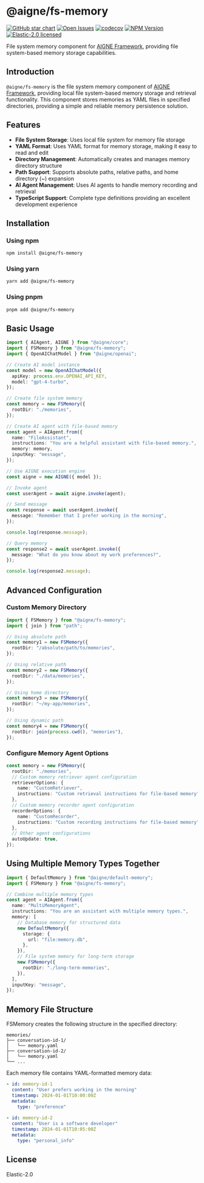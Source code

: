 # @aigne/fs-memory

[![GitHub star chart](https://img.shields.io/github/stars/AIGNE-io/aigne-framework?style=flat-square)](https://star-history.com/#AIGNE-io/aigne-framework)
[![Open Issues](https://img.shields.io/github/issues-raw/AIGNE-io/aigne-framework?style=flat-square)](https://github.com/AIGNE-io/aigne-framework/issues)
[![codecov](https://codecov.io/gh/AIGNE-io/aigne-framework/graph/badge.svg?token=DO07834RQL)](https://codecov.io/gh/AIGNE-io/aigne-framework)
[![NPM Version](https://img.shields.io/npm/v/@aigne/fs-memory)](https://www.npmjs.com/package/@aigne/fs-memory)
[![Elastic-2.0 licensed](https://img.shields.io/npm/l/@aigne/fs-memory)](https://github.com/AIGNE-io/aigne-framework/blob/main/LICENSE)

File system memory component for [AIGNE Framework](https://github.com/AIGNE-io/aigne-framework), providing file system-based memory storage capabilities.

## Introduction

`@aigne/fs-memory` is the file system memory component of [AIGNE Framework](https://github.com/AIGNE-io/aigne-framework), providing local file system-based memory storage and retrieval functionality. This component stores memories as YAML files in specified directories, providing a simple and reliable memory persistence solution.

## Features

* **File System Storage**: Uses local file system for memory file storage
* **YAML Format**: Uses YAML format for memory storage, making it easy to read and edit
* **Directory Management**: Automatically creates and manages memory directory structure
* **Path Support**: Supports absolute paths, relative paths, and home directory (~) expansion
* **AI Agent Management**: Uses AI agents to handle memory recording and retrieval
* **TypeScript Support**: Complete type definitions providing an excellent development experience

## Installation

### Using npm

```bash
npm install @aigne/fs-memory
```

### Using yarn

```bash
yarn add @aigne/fs-memory
```

### Using pnpm

```bash
pnpm add @aigne/fs-memory
```

## Basic Usage

```typescript
import { AIAgent, AIGNE } from "@aigne/core";
import { FSMemory } from "@aigne/fs-memory";
import { OpenAIChatModel } from "@aigne/openai";

// Create AI model instance
const model = new OpenAIChatModel({
  apiKey: process.env.OPENAI_API_KEY,
  model: "gpt-4-turbo",
});

// Create file system memory
const memory = new FSMemory({
  rootDir: "./memories",
});

// Create AI agent with file-based memory
const agent = AIAgent.from({
  name: "FileAssistant",
  instructions: "You are a helpful assistant with file-based memory.",
  memory: memory,
  inputKey: "message",
});

// Use AIGNE execution engine
const aigne = new AIGNE({ model });

// Invoke agent
const userAgent = await aigne.invoke(agent);

// Send message
const response = await userAgent.invoke({
  message: "Remember that I prefer working in the morning",
});

console.log(response.message);

// Query memory
const response2 = await userAgent.invoke({
  message: "What do you know about my work preferences?",
});

console.log(response2.message);
```

## Advanced Configuration

### Custom Memory Directory

```typescript
import { FSMemory } from "@aigne/fs-memory";
import { join } from "path";

// Using absolute path
const memory1 = new FSMemory({
  rootDir: "/absolute/path/to/memories",
});

// Using relative path
const memory2 = new FSMemory({
  rootDir: "./data/memories",
});

// Using home directory
const memory3 = new FSMemory({
  rootDir: "~/my-app/memories",
});

// Using dynamic path
const memory4 = new FSMemory({
  rootDir: join(process.cwd(), "memories"),
});
```

### Configure Memory Agent Options

```typescript
const memory = new FSMemory({
  rootDir: "./memories",
  // Custom memory retriever agent configuration
  retrieverOptions: {
    name: "CustomRetriever",
    instructions: "Custom retrieval instructions for file-based memory",
  },
  // Custom memory recorder agent configuration
  recorderOptions: {
    name: "CustomRecorder",
    instructions: "Custom recording instructions for file-based memory",
  },
  // Other agent configurations
  autoUpdate: true,
});
```

## Using Multiple Memory Types Together

```typescript
import { DefaultMemory } from "@aigne/default-memory";
import { FSMemory } from "@aigne/fs-memory";

// Combine multiple memory types
const agent = AIAgent.from({
  name: "MultiMemoryAgent",
  instructions: "You are an assistant with multiple memory types.",
  memory: [
    // Database memory for structured data
    new DefaultMemory({
      storage: {
        url: "file:memory.db",
      },
    }),
    // File system memory for long-term storage
    new FSMemory({
      rootDir: "./long-term-memories",
    }),
  ],
  inputKey: "message",
});
```

## Memory File Structure

FSMemory creates the following structure in the specified directory:

```
memories/
├── conversation-id-1/
│   └── memory.yaml
├── conversation-id-2/
│   └── memory.yaml
└── ...
```

Each memory file contains YAML-formatted memory data:

```yaml
- id: memory-id-1
  content: "User prefers working in the morning"
  timestamp: 2024-01-01T10:00:00Z
  metadata:
    type: "preference"
    
- id: memory-id-2
  content: "User is a software developer"
  timestamp: 2024-01-01T10:05:00Z
  metadata:
    type: "personal_info"
```

## License

Elastic-2.0
